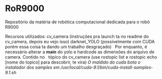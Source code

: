 # RoR9000
Repositório da matéria de robótica computacional dedicada para o robô R9000



Recursos utilizados:
  cv_camera (instruções pra launch ta no readme do cv_camera, depois eu vejo isso)
  darknet_YOLO (possivelmente com CUDA porém essa coisa ta dando um trabalho desgraçado)
    Por enquanto, é  necessário alterar a __main__ do yolo e hardcode as dimensões do arquivo de camera. Contido no 
    tópico do cv_camera (use rostopic list e rostopic echo [nome do topico] para descobrir, te vira)
*O maldido do cuda bota o instalador dos samples em /usr/local/cuda-9.1/bin/cuda-install-samples-9.1.sh*
